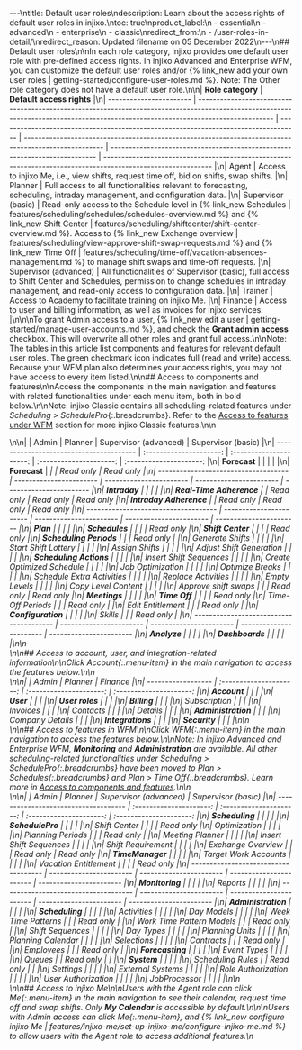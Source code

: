 ---\ntitle: Default user roles\ndescription: Learn about the access rights of default user roles in injixo.\ntoc: true\nproduct_label:\n  - essential\n  - advanced\n  - enterprise\n  - classic\nredirect_from:\n  - /user-roles-in-detail/\nredirect_reason: Updated filename on 05 December 2022\n---\n## Default user roles\n\nIn each role category, injixo provides one default user role with pre-defined access rights. In injixo Advanced and Enterprise WFM, you can customize the default user roles and/or {% link_new add your own user roles | getting-started/configure-user-roles.md %}. Note: The Other role category does not have a default user role.\n\n| **Role category**                | **Default access rights**                                                                                                                                                                      |\n| ----------------------- | --------------------------------------------------------------------------------------------------------------------------------------------------------------------------------- | ----------------------------------------------------------------------------------- | ---------------------------------------------------------------------------------------------------- | -------------------------------------------------------------------------- | ------------------------------------------------------------------------------------------------------------ |\n| Agent                 | Access to injixo Me, i.e., view shifts, request time off, bid on shifts, swap shifts.                                                                           |\n| Planner               | Full access to all functionalities relevant to forecasting, scheduling, intraday management, and configuration data.                                                                    |\n| Supervisor (basic)    | Read-only access to the Schedule level in {% link_new Schedules | features/scheduling/schedules/schedules-overview.md %} and {% link_new Shift Center | features/scheduling/shiftcenter/shift-center-overview.md %}. Access to {% link_new Exchange overview | features/scheduling/view-approve-shift-swap-requests.md %} and {% link_new Time Off | features/scheduling/time-off/vacation-absences-management.md %} to manage shift swaps and time-off requests. |\n| Supervisor (advanced) | All functionalities of Supervisor (basic), full access to Shift Center and Schedules, permission to change schedules in intraday management, and read-only access to configuration data. |\n| Trainer               | Access to Academy to facilitate training on injixo Me.                                                                                                                            |\n| Finance               | Access to user and billing information, as well as invoices for injixo services.                                                                                                  |\n\n\nTo grant Admin access to a user, {% link_new edit a user | getting-started/manage-user-accounts.md %}, and check the **Grant admin access** checkbox. This will overwrite all other roles and grant full access.\n\nNote: The tables in this article list components and features for relevant default user roles. The green checkmark icon <i class="fa fa-check" style="color:#1cb396"></i> indicates full (read and write) access. Because your WFM plan also determines your access rights, you may not have access to every item listed.\n\n## Access to components and features\n\nAccess the components in the main navigation and features with related functionalities under each menu item, both in bold below.\n\nNote: injixo Classic contains all scheduling-related features under _Scheduling > SchedulePro_{:.breadcrumbs}. Refer to the [Access to features under WFM](#access-to-features-in-wfm) section for more injixo Classic features.\n\n<div class="table__wrapper table__with-subsections" markdown="1">\n\n|                                         |          Admin          |         Planner         |  Supervisor (advanced)  |   Supervisor (basic)    |\n| --------------------------------------- | :---------------------: | :---------------------: | :---------------------: | :---------------------: |\n| **Forecast**                            |                         |                         |                         |                         |\n| **Forecast**                            | <i class="fa fa-check"> | <i class="fa fa-check"> |        Read only        |        Read only        |\n| ------------------------------------    | ----------------------- | ----------------------- | ----------------------- | ----------------------- |\n| **Intraday**                            |                         |                         |                         |                         |\n| **Real-Time Adherence**                 | <i class="fa fa-check"> |        Read only        |        Read only        |        Read only        |\n| **Intraday Adherence**                  | <i class="fa fa-check"> |        Read only        |        Read only        |        Read only        |\n| ------------------------------------    | ----------------------- | ----------------------- | ----------------------- | ----------------------- |\n| **Plan**                                |                         |                         |                         |                         |\n| **Schedules**                           | <i class="fa fa-check"> | <i class="fa fa-check"> | <i class="fa fa-check"> |        Read only        |\n| **Shift Center**                        | <i class="fa fa-check"> | <i class="fa fa-check"> | <i class="fa fa-check"> |        Read only        |\n| **Scheduling Periods**                  | <i class="fa fa-check"> | <i class="fa fa-check"> |        Read only        |                         |\n| Generate Shifts                         | <i class="fa fa-check"> | <i class="fa fa-check"> |                         |                         |\n| Start Shift Lottery                     | <i class="fa fa-check"> | <i class="fa fa-check"> |                         |                         |\n| Assign Shifts                           | <i class="fa fa-check"> | <i class="fa fa-check"> |                         |                         |\n| Adjust Shift Generation                 | <i class="fa fa-check"> | <i class="fa fa-check"> |                         |                         |\n| **Scheduling Actions**                  | <i class="fa fa-check"> | <i class="fa fa-check"> |                         |                         |\n| Insert Shift Sequences                  | <i class="fa fa-check"> | <i class="fa fa-check"> |                         |                         |\n| Create Optimized Schedule               | <i class="fa fa-check"> | <i class="fa fa-check"> |                         |                         |\n| Job Optimization                        | <i class="fa fa-check"> | <i class="fa fa-check"> |                         |                         |\n| Optimize Breaks                         | <i class="fa fa-check"> | <i class="fa fa-check"> |                         |                         |\n| Schedule Extra Activities               | <i class="fa fa-check"> | <i class="fa fa-check"> |                         |                         |\n| Replace Activities                      | <i class="fa fa-check"> | <i class="fa fa-check"> |                         |                         |\n| Empty Levels                            | <i class="fa fa-check"> | <i class="fa fa-check"> |                         |                         |\n| Copy Level Content                      | <i class="fa fa-check"> | <i class="fa fa-check"> |                         |                         |\n| Approve shift swaps                     | <i class="fa fa-check"> | <i class="fa fa-check"> |        Read only        |        Read only        |\n| **Meetings**                            | <i class="fa fa-check"> | <i class="fa fa-check"> | <i class="fa fa-check"> |                         |\n| **Time Off**                            | <i class="fa fa-check"> | <i class="fa fa-check"> | <i class="fa fa-check"> |        Read only        |\n| Time-Off Periods                        | <i class="fa fa-check"> | <i class="fa fa-check"> |        Read only        |                         |\n| Edit Entitlement                        | <i class="fa fa-check"> | <i class="fa fa-check"> |        Read only        |                         |\n| **Configuration**                       |                         |                         |                         |                         |\n| Skills                                  | <i class="fa fa-check"> | <i class="fa fa-check"> |        Read only        |                         |\n| --------------------------------------- | ----------------------- | ----------------------- | ----------------------- | ----------------------- |\n| **Analyze**                             |                         |                         |                         |                         |\n| **Dashboards**                          | <i class="fa fa-check"> | <i class="fa fa-check"> | <i class="fa fa-check"> | <i class="fa fa-check"> |\n\n</div>\n\n## Access to account, user, and integration-related information\n\nClick _Account_{:.menu-item} in the main navigation to access the features below.\n\n<div class="table__wrapper table__with-subsections" markdown="1">\n\n|                    |          Admin          |         Planner         |         Finance         |\n| ------------------ | :---------------------: | :---------------------: | :---------------------: |\n| **Account**        |                         |                         |                         |\n| **User**           | <i class="fa fa-check"> |                         |                         |\n| **User roles**     | <i class="fa fa-check"> |                         |                         |\n| **Billing**        |                         |                         |                         |\n| Subscription       | <i class="fa fa-check"> |                         | <i class="fa fa-check"> |\n| Invoices           | <i class="fa fa-check"> |                         | <i class="fa fa-check"> |\n| Contacts           | <i class="fa fa-check"> |                         | <i class="fa fa-check"> |\n| Details            | <i class="fa fa-check"> |                         | <i class="fa fa-check"> |\n| **Administration** |                         |                         |                         |\n| Company Details    | <i class="fa fa-check"> |                         |                         |\n| **Integrations**   | <i class="fa fa-check"> | <i class="fa fa-check"> |                         |\n| **Security**       | <i class="fa fa-check"> |                         |                         |\n\n</div>\n\n## Access to features in WFM\n\nClick _WFM_{:.menu-item} in the main navigation to access the features below.\n\nNote: In injixo Advanced and Enterprise WFM, **Monitoring** and **Administration** are available. All other scheduling-related functionalities under _Scheduling > SchedulePro_{:.breadcrumbs} have been moved to _Plan > Schedules_{:.breadcrumbs} and _Plan > Time Off_{:.breadcrumbs}. Learn more in [Access to components and features](#access-to-components-and-features).\n\n<div class="table__wrapper table__with-subsections" markdown="1">\n\n|                                      |          Admin          |         Planner         |  Supervisor (advanced)  |   Supervisor (basic)    |\n| ------------------------------------ | :---------------------: | :---------------------: | :---------------------: | :---------------------: |\n| **Scheduling**                       |                         |                         |                         |                         |\n| **SchedulePro**                        |                         |                         |                         |                         |\n| Shift Center                         | <i class="fa fa-check"> | <i class="fa fa-check"> | <i class="fa fa-check"> |        Read only        |\n| Optimization                         | <i class="fa fa-check"> | <i class="fa fa-check"> |                         |                         |\n| Planning Periods                     | <i class="fa fa-check"> | <i class="fa fa-check"> |        Read only        |                         |\n| Meeting Planner                      | <i class="fa fa-check"> | <i class="fa fa-check"> |                         |                         |\n| Insert Shift Sequences               | <i class="fa fa-check"> | <i class="fa fa-check"> |                         |                         |\n| Shift Requirement                    | <i class="fa fa-check"> | <i class="fa fa-check"> |                         |                         |\n| Exchange Overview                    | <i class="fa fa-check"> | <i class="fa fa-check"> |        Read only        |        Read only        |\n| **TimeManager**                        |                         |                         |                         |                         |\n| Target Work Accounts                 | <i class="fa fa-check"> | <i class="fa fa-check"> |                         |                         |\n| Vacation Entitlement                 | <i class="fa fa-check"> | <i class="fa fa-check"> | <i class="fa fa-check"> |        Read only        |\n| ------------------------------------ | ----------------------- | ----------------------- | ----------------------- | ----------------------- |\n| **Monitoring**                       |                         |                         |                         |                         |\n| Reports                              | <i class="fa fa-check"> | <i class="fa fa-check"> | <i class="fa fa-check"> | <i class="fa fa-check"> |\n| ------------------------------------ | ----------------------- | ----------------------- | ----------------------- | ----------------------- |\n| **Administration**                   |                         |                         |                         |                         |\n| **Scheduling**                         |                         |                         |                         |                         |\n| Activities                           | <i class="fa fa-check"> | <i class="fa fa-check"> | <i class="fa fa-check"> |                         |\n| Day Models                           | <i class="fa fa-check"> | <i class="fa fa-check"> | <i class="fa fa-check"> |                         |\n| Week Time Patterns                   | <i class="fa fa-check"> | <i class="fa fa-check"> |        Read only        |                         |\n| Work Time Pattern Models             | <i class="fa fa-check"> | <i class="fa fa-check"> |        Read only        |                         |\n| Shift Sequences                      | <i class="fa fa-check"> | <i class="fa fa-check"> | <i class="fa fa-check"> |                         |\n| Day Types                            | <i class="fa fa-check"> | <i class="fa fa-check"> |                         |                         |\n| Planning Units                       | <i class="fa fa-check"> | <i class="fa fa-check"> | <i class="fa fa-check"> |                         |\n| Planning Calendar                    | <i class="fa fa-check"> | <i class="fa fa-check"> |                         |                         |\n| Selections                           | <i class="fa fa-check"> | <i class="fa fa-check"> | <i class="fa fa-check"> |                         |\n| Contracts                            | <i class="fa fa-check"> | <i class="fa fa-check"> |        Read only        |                         |\n| Employees                            | <i class="fa fa-check"> | <i class="fa fa-check"> |        Read only        |                         |\n| **Forecasting**                      |                         |                         |                         |                         |\n| Event Types                          | <i class="fa fa-check"> | <i class="fa fa-check"> |                         |                         |\n| Queues                               | <i class="fa fa-check"> |        Read only        |                         |                         |\n| **System**                           |                         |                         |                         |                         |\n| Scheduling Rules                     | <i class="fa fa-check"> |        Read only        |                         |                         |\n| Settings                             | <i class="fa fa-check"> |                         |                         |                         |\n| External Systems                     | <i class="fa fa-check"> |                         |                         |                         |\n| Role Authorization                   | <i class="fa fa-check"> |                         |                         |                         |\n| User Authorization                   | <i class="fa fa-check"> |                         |                         |                         |\n| JobProcessor                         | <i class="fa fa-check"> | <i class="fa fa-check"> | <i class="fa fa-check"> |                         |\n\n</div>\n\n## Access to injixo Me\n\nUsers with the Agent role can click _Me_{:.menu-item} in the main navigation to see their calendar, request time off and swap shifts. Only **My Calendar** is accessible by default.\n\n\nUsers with Admin access can click _Me_{:.menu-item}, and {% link_new configure injixo Me | features/injixo-me/set-up-injixo-me/configure-injixo-me.md %} to allow users with the Agent role to access additional features.\n